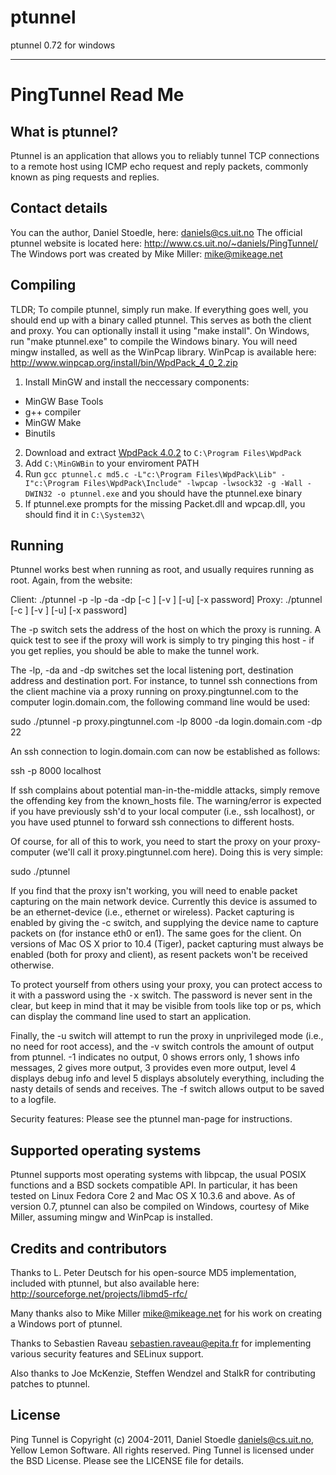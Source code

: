 ptunnel
=======

ptunnel 0.72 for windows 

------------------------

PingTunnel Read Me
==================

What is ptunnel?
----------------
Ptunnel is an application that allows you to reliably tunnel TCP connections
to a remote host using ICMP echo request and reply packets, commonly known as
ping requests and replies.


Contact details
---------------
You can the author, Daniel Stoedle, here:
   <daniels@cs.uit.no>
The official ptunnel website is located here:
   <http://www.cs.uit.no/~daniels/PingTunnel/>
The Windows port was created by Mike Miller:
   <mike@mikeage.net>


Compiling
---------
TLDR; To compile ptunnel, simply run make. If everything goes well, you should end up
with a binary called ptunnel. This serves as both the client and proxy. You can
optionally install it using "make install". On Windows, run "make ptunnel.exe"
to compile the Windows binary. You will need mingw installed, as well as the
WinPcap library. WinPcap is available here:
  <http://www.winpcap.org/install/bin/WpdPack_4_0_2.zip>

1. Install MinGW and install the neccessary components:
* MinGW Base Tools
* g++ compiler
* MinGW Make
* Binutils
2. Download and extract [WpdPack 4.0.2](http://www.winpcap.org/install/bin/WpdPack_4_0_2.zip) to `C:\Program Files\WpdPack`
3. Add `C:\MinGWBin` to your enviroment PATH 
4. Run `gcc ptunnel.c md5.c -L"c:\Program Files\WpdPack\Lib" -I"c:\Program Files\WpdPack\Include" -lwpcap -lwsock32 -g -Wall -DWIN32 -o ptunnel.exe` and you should have the ptunnel.exe binary
5. If ptunnel.exe prompts for the missing Packet.dll and wpcap.dll, you should find it in `C:\System32\`

Running
-------
Ptunnel works best when running as root, and usually requires running as root.
Again, from the website:

Client: ./ptunnel -p <proxy address> -lp <listen port> -da <destination address>
                  -dp <dest port> [-c <network device>] [-v <verbosity>] [-u]
                  [-x password]
Proxy: ./ptunnel [-c <network device>] [-v <verbosity>] [-u] [-x password]

The -p switch sets the address of the host on which the proxy is running. A
quick test to see if the proxy will work is simply to try pinging this host -
if you get replies, you should be able to make the tunnel work.

The -lp, -da and -dp switches set the local listening port, destination address
and destination port. For instance, to tunnel ssh connections from the client
machine via a proxy running on proxy.pingtunnel.com to the computer
login.domain.com, the following command line would be used:

sudo ./ptunnel -p proxy.pingtunnel.com -lp 8000 -da login.domain.com -dp 22

An ssh connection to login.domain.com can now be established as follows:

ssh -p 8000 localhost

If ssh complains about potential man-in-the-middle attacks, simply remove the
offending key from the known_hosts file. The warning/error is expected if you
have previously ssh'd to your local computer (i.e., ssh localhost), or you have
used ptunnel to forward ssh connections to different hosts.

Of course, for all of this to work, you need to start the proxy on your
proxy-computer (we'll call it proxy.pingtunnel.com here). Doing this is very
simple:

sudo ./ptunnel

If you find that the proxy isn't working, you will need to enable packet
capturing on the main network device. Currently this device is assumed to be
an ethernet-device (i.e., ethernet or wireless). Packet capturing is enabled by
giving the -c switch, and supplying the device name to capture packets on (for
instance eth0 or en1). The same goes for the client. On versions of Mac OS X
prior to 10.4 (Tiger), packet capturing must always be enabled (both for proxy
and client), as resent packets won't be received otherwise.

To protect yourself from others using your proxy, you can protect access to it
with a password using the <tt>-x</tt> switch. The password is never sent in
the clear, but keep in mind that it may be visible from tools like top or ps,
which can display the command line used to start an application.

Finally, the -u switch will attempt to run the proxy in unprivileged mode (i.e.,
no need for root access), and the -v switch controls the amount of output from
ptunnel. -1 indicates no output, 0 shows errors only, 1 shows info messages, 2
gives more output, 3 provides even more output, level 4 displays debug info and
level 5 displays absolutely everything, including the nasty details of sends and
receives. The -f switch allows output to be saved to a logfile.

Security features: Please see the ptunnel man-page for instructions.


Supported operating systems
---------------------------
Ptunnel supports most operating systems with libpcap, the usual POSIX functions
and a BSD sockets compatible API. In particular, it has been tested on Linux
Fedora Core 2 and Mac OS X 10.3.6 and above. As of version 0.7, ptunnel can also
be compiled on Windows, courtesy of Mike Miller, assuming mingw and WinPcap is
installed.


Credits and contributors
------------------------
Thanks to L. Peter Deutsch for his open-source MD5 implementation, included with
ptunnel, but also available here:
http://sourceforge.net/projects/libmd5-rfc/

Many thanks also to Mike Miller <mike@mikeage.net> for his work on creating a
Windows port of ptunnel.

Thanks to Sebastien Raveau <sebastien.raveau@epita.fr> for implementing various
security features and SELinux support.

Also thanks to Joe McKenzie, Steffen Wendzel and StalkR for contributing patches to
ptunnel.

License
-------
Ping Tunnel is Copyright (c) 2004-2011, Daniel Stoedle <daniels@cs.uit.no>,
Yellow Lemon Software. All rights reserved. Ping Tunnel is licensed under the
BSD License. Please see the LICENSE file for details.
